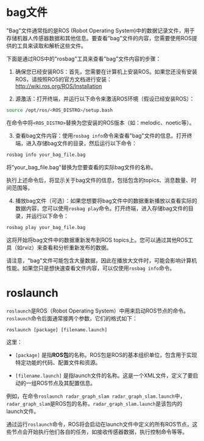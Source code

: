 # bag文件

"Bag"文件通常指的是ROS (Robot Operating System)中的数据记录文件，用于存储机器人传感器数据和其他信息。要查看"bag"文件的内容，您需要使用ROS提供的工具来读取和解析这些文件。



下面是通过ROS中的"rosbag"工具来查看"bag"文件内容的步骤：

1. 确保您已经安装ROS：首先，您需要在计算机上安装ROS。如果您还没有安装ROS，请按照ROS的官方文档进行安装：http://wiki.ros.org/ROS/Installation

2. 源激活：打开终端，并运行以下命令来激活ROS环境（假设已经安装ROS）：

```bash
source /opt/ros/<ROS_DISTRO>/setup.bash
```

在命令中将`<ROS_DISTRO>`替换为您安装的ROS版本（如：melodic、noetic等）。

3. 查看bag文件内容：使用`rosbag info`命令来查看"bag"文件的信息。打开终端，进入存储bag文件的目录，然后运行以下命令：

```bash
rosbag info your_bag_file.bag
```

将"your_bag_file.bag"替换为您要查看的实际bag文件的名称。

执行上述命令后，将显示关于bag文件的信息，包括包含的topics、消息数量、时间范围等。

4. 播放bag文件（可选）：如果您想要将bag文件中的数据重新播放以查看实际的数据内容，您可以使用`rosbag play`命令。打开终端，进入存储bag文件的目录，并运行以下命令：

```bash
rosbag play your_bag_file.bag
```





这将开始将bag文件中的数据重新发布到ROS topics上。您可以通过其他ROS工具（如rviz）来查看和分析重新发布的数据。

请注意，"bag"文件可能包含大量数据，因此在播放大文件时，可能会影响计算机性能。如果您只是想快速查看文件内容，可以仅使用`rosbag info`命令。

# roslaunch

`roslaunch`是ROS（Robot Operating System）中用来启动ROS节点的命令。`roslaunch`命令后面通常接两个参数，它们的格式如下：

`roslaunch [package] [filename.launch]`

这里：

- `[package]` 是指**ROS包**的名称。ROS包是ROS的基本组织单位，包含用于实现特定功能的代码、配置文件和资源。

- `[filename.launch]` 是指launch文件的名称。这是一个XML文件，定义了要启动的一组ROS节点及其配置信息。



例如，在命令`roslaunch radar_graph_slam radar_graph_slam.launch`中，`radar_graph_slam`是ROS包的名称，`radar_graph_slam.launch`是该包内的launch文件。

通过运行`roslaunch`命令，ROS将会启动在launch文件中定义的所有ROS节点，这些节点会开始执行他们各自的任务，如接收传感器数据，执行控制命令等等。